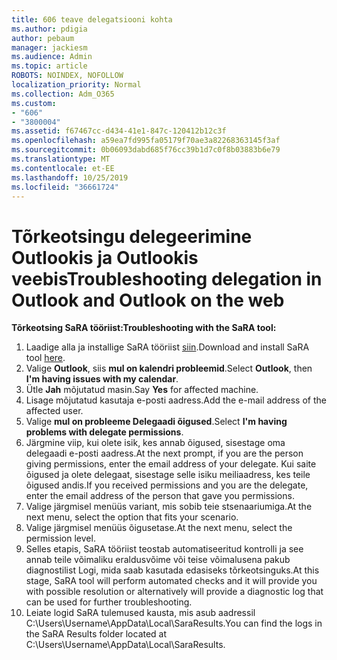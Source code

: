 ```yaml
---
title: 606 teave delegatsiooni kohta
ms.author: pdigia
author: pebaum
manager: jackiesm
ms.audience: Admin
ms.topic: article
ROBOTS: NOINDEX, NOFOLLOW
localization_priority: Normal
ms.collection: Adm_O365
ms.custom:
- "606"
- "3800004"
ms.assetid: f67467cc-d434-41e1-847c-120412b12c3f
ms.openlocfilehash: a59ea7fd995fa05179f70ae3a82268363145f3af
ms.sourcegitcommit: 0b06093dabd685f76cc39b1d7c0f8b03883b6e79
ms.translationtype: MT
ms.contentlocale: et-EE
ms.lasthandoff: 10/25/2019
ms.locfileid: "36661724"
---
```

# <a name="troubleshooting-delegation-in-outlook-and-outlook-on-the-web"></a><span data-ttu-id="20186-102">Tõrkeotsingu delegeerimine Outlookis ja Outlookis veebis</span><span class="sxs-lookup"><span data-stu-id="20186-102">Troubleshooting delegation in Outlook and Outlook on the web</span></span>

<span data-ttu-id="20186-103">**Tõrkeotsing SaRA tööriist:**</span><span class="sxs-lookup"><span data-stu-id="20186-103">**Troubleshooting with the SaRA tool:**</span></span>

1. <span data-ttu-id="20186-104">Laadige alla ja installige SaRA tööriist [siin](https://aka.ms/SaRA-SkypeForBusinessSignIn).</span><span class="sxs-lookup"><span data-stu-id="20186-104">Download and install SaRA tool [here](https://aka.ms/SaRA-SkypeForBusinessSignIn).</span></span>
1. <span data-ttu-id="20186-105">Valige **Outlook**, siis **mul on kalendri probleemid**.</span><span class="sxs-lookup"><span data-stu-id="20186-105">Select **Outlook**, then **I'm having issues with my calendar**.</span></span>
1. <span data-ttu-id="20186-106">Ütle **Jah** mõjutatud masin.</span><span class="sxs-lookup"><span data-stu-id="20186-106">Say **Yes** for affected machine.</span></span>
1. <span data-ttu-id="20186-107">Lisage mõjutatud kasutaja e-posti aadress.</span><span class="sxs-lookup"><span data-stu-id="20186-107">Add the e-mail address of the affected user.</span></span>
1. <span data-ttu-id="20186-108">Valige **mul on probleeme Delegaadi õigused**.</span><span class="sxs-lookup"><span data-stu-id="20186-108">Select **I'm having problems with delegate permissions**.</span></span>
1. <span data-ttu-id="20186-109">Järgmine viip, kui olete isik, kes annab õigused, sisestage oma delegaadi e-posti aadress.</span><span class="sxs-lookup"><span data-stu-id="20186-109">At the next prompt, if you are the person giving permissions, enter the email address of your delegate.</span></span> <span data-ttu-id="20186-110">Kui saite õigused ja olete delegaat, sisestage selle isiku meiliaadress, kes teile õigused andis.</span><span class="sxs-lookup"><span data-stu-id="20186-110">If you received permissions and you are the delegate, enter the email address of the person that gave you permissions.</span></span>
1. <span data-ttu-id="20186-111">Valige järgmisel menüüs variant, mis sobib teie stsenaariumiga.</span><span class="sxs-lookup"><span data-stu-id="20186-111">At the next menu, select the option that fits your scenario.</span></span>
1. <span data-ttu-id="20186-112">Valige järgmisel menüüs õigusetase.</span><span class="sxs-lookup"><span data-stu-id="20186-112">At the next menu, select the permission level.</span></span>
1. <span data-ttu-id="20186-113">Selles etapis, SaRA tööriist teostab automatiseeritud kontrolli ja see annab teile võimaliku eraldusvõime või teise võimalusena pakub diagnostilist Logi, mida saab kasutada edasiseks tõrkeotsinguks.</span><span class="sxs-lookup"><span data-stu-id="20186-113">At this stage, SaRA tool will perform automated checks and it will provide you with possible resolution or alternatively will provide a diagnostic log that can be used for further troubleshooting.</span></span>
1. <span data-ttu-id="20186-114">Leiate logid SaRA tulemused kausta, mis asub aadressil C:\Users\Username\AppData\Local\SaraResults.</span><span class="sxs-lookup"><span data-stu-id="20186-114">You can find the logs in the SaRA Results folder located at C:\Users\Username\AppData\Local\SaraResults.</span></span>

